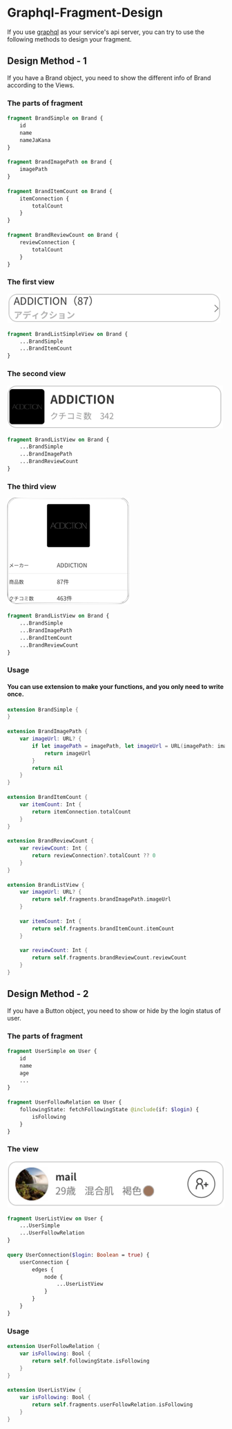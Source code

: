 # Graphql-Fragment-Design

If you use [graphql](https://graphql.org/) as your service's api server, you can try to use the following methods to design your fragment.

## Design Method - 1

If you have a Brand object, you need to show the different info of Brand according to the Views.
### The parts of fragment
```graphql
fragment BrandSimple on Brand {
    id
    name
    nameJaKana
}

fragment BrandImagePath on Brand {
    imagePath
}

fragment BrandItemCount on Brand {
    itemConnection {
        totalCount
    }
}

fragment BrandReviewCount on Brand {
    reviewConnection {
        totalCount
    }
}
```
### The first view
![Design Example 1-1](Design-1-1.png)
```graphql
fragment BrandListSimpleView on Brand {
    ...BrandSimple
    ...BrandItemCount
}
```

### The second view
![Design Example 1-3](Design-1-3.png)
```graphql
fragment BrandListView on Brand {
    ...BrandSimple
    ...BrandImagePath
    ...BrandReviewCount
}
```

### The third view
![Design Example 1-2](Design-1-2.png)
```graphql
fragment BrandListView on Brand {
    ...BrandSimple
    ...BrandImagePath
    ...BrandItemCount
    ...BrandReviewCount
}

```

### Usage

#### You can use extension to make your functions, and you only need to write once.
```swift
extension BrandSimple {
}

extension BrandImagePath {
    var imageUrl: URL? {
        if let imagePath = imagePath, let imageUrl = URL(imagePath: imagePath) {
            return imageUrl
        }
        return nil
    }
}

extension BrandItemCount {
    var itemCount: Int {
        return itemConnection.totalCount
    }
}

extension BrandReviewCount {
    var reviewCount: Int {
        return reviewConnection?.totalCount ?? 0
    }
}

extension BrandListView {
    var imageUrl: URL? {
        return self.fragments.brandImagePath.imageUrl
    }

    var itemCount: Int {
        return self.fragments.brandItemCount.itemCount
    }

    var reviewCount: Int {
        return self.fragments.brandReviewCount.reviewCount
    }
}
```

## Design Method - 2

If you have a Button object, you need to show or hide by the login status of user.
### The parts of fragment
```graphql
fragment UserSimple on User {
    id
    name
    age
    ...
}

fragment UserFollowRelation on User {
    followingState: fetchFollowingState @include(if: $login) {
        isFollowing
    }
}
```

### The view
![Design Example 2-1](Design-2-1.png)

```graphql
fragment UserListView on User {
    ...UserSimple
    ...UserFollowRelation
}

query UserConnection($login: Boolean = true) {
    userConnection {
        edges {
            node {
                ...UserListView
            }
        }
    }
}
```

### Usage

```swift
extension UserFollowRelation {
    var isFollowing: Bool {
        return self.followingState.isFollowing
    }
}

extension UserListView {
    var isFollowing: Bool {
        return self.fragments.userFollowRelation.isFollowing
    }
}
```
